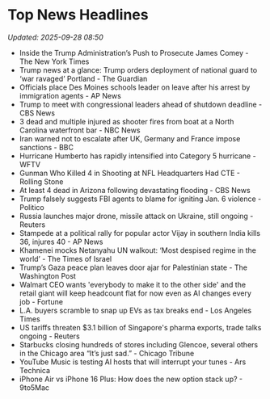 # Top News Headlines

_Updated: 2025-09-28 08:50_

- Inside the Trump Administration’s Push to Prosecute James Comey - The New York Times
- Trump news at a glance: Trump orders deployment of national guard to ‘war ravaged’ Portland - The Guardian
- Officials place Des Moines schools leader on leave after his arrest by immigration agents - AP News
- Trump to meet with congressional leaders ahead of shutdown deadline - CBS News
- 3 dead and multiple injured as shooter fires from boat at a North Carolina waterfront bar - NBC News
- Iran warned not to escalate after UK, Germany and France impose sanctions - BBC
- Hurricane Humberto has rapidly intensified into Category 5 hurricane - WFTV
- Gunman Who Killed 4 in Shooting at NFL Headquarters Had CTE - Rolling Stone
- At least 4 dead in Arizona following devastating flooding - CBS News
- Trump falsely suggests FBI agents to blame for igniting Jan. 6 violence - Politico
- Russia launches major drone, missile attack on Ukraine, still ongoing - Reuters
- Stampede at a political rally for popular actor Vijay in southern India kills 36, injures 40 - AP News
- Khamenei mocks Netanyahu UN walkout: ‘Most despised regime in the world’ - The Times of Israel
- Trump’s Gaza peace plan leaves door ajar for Palestinian state - The Washington Post
- Walmart CEO wants 'everybody to make it to the other side' and the retail giant will keep headcount flat for now even as AI changes every job - Fortune
- L.A. buyers scramble to snap up EVs as tax breaks end - Los Angeles Times
- US tariffs threaten $3.1 billion of Singapore's pharma exports, trade talks ongoing - Reuters
- Starbucks closing hundreds of stores including Glencoe, several others in the Chicago area “It’s just sad.” - Chicago Tribune
- YouTube Music is testing AI hosts that will interrupt your tunes - Ars Technica
- iPhone Air vs iPhone 16 Plus: How does the new option stack up? - 9to5Mac